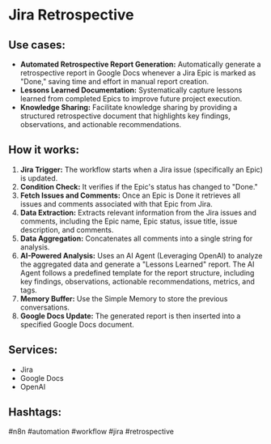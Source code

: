 # Jira Retrospective

## Use cases:

- **Automated Retrospective Report Generation:** Automatically generate a retrospective report in Google Docs whenever a Jira Epic is marked as "Done," saving time and effort in manual report creation.
- **Lessons Learned Documentation:** Systematically capture lessons learned from completed Epics to improve future project execution.
- **Knowledge Sharing:** Facilitate knowledge sharing by providing a structured retrospective document that highlights key findings, observations, and actionable recommendations.

## How it works:

1.  **Jira Trigger:** The workflow starts when a Jira issue (specifically an Epic) is updated.
2.  **Condition Check:** It verifies if the Epic's status has changed to "Done."
3.  **Fetch Issues and Comments:**  Once an Epic is Done it retrieves all issues and comments associated with that Epic from Jira.
4.  **Data Extraction:** Extracts relevant information from the Jira issues and comments, including the Epic name, Epic status, issue title, issue description, and comments.
5.  **Data Aggregation:** Concatenates all comments into a single string for analysis.
6.  **AI-Powered Analysis:** Uses an AI Agent (Leveraging OpenAI) to analyze the aggregated data and generate a "Lessons Learned" report. The AI Agent follows a predefined template for the report structure, including key findings, observations, actionable recommendations, metrics, and tags.
7.  **Memory Buffer:** Use the Simple Memory to store the previous conversations.
8.  **Google Docs Update:** The generated report is then inserted into a specified Google Docs document.

## Services:

-   Jira
-   Google Docs
-   OpenAI

## Hashtags:

#n8n #automation #workflow #jira #retrospective
